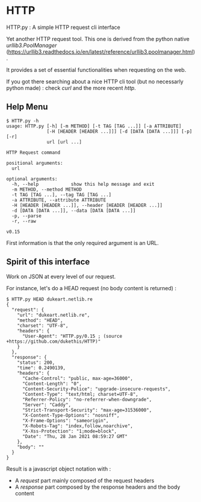 # HTTP
HTTP.py : A simple HTTP request cli interface

Yet another HTTP request tool. This one is derived from the python native *urllib3.PoolManager* (https://urllib3.readthedocs.io/en/latest/reference/urllib3.poolmanager.html).

It provides a set of essential functionalities when requesting on the web.

If you got there searching about a nice HTTP cli tool (but no necessarly python made) : check *curl* and the more recent *http*.

## Help Menu
```
$ HTTP.py -h
usage: HTTP.py [-h] [-m METHOD] [-t TAG [TAG ...]] [-a ATTRIBUTE]
               [-H [HEADER [HEADER ...]]] [-d [DATA [DATA ...]]] [-p] [-r]
               url [url ...]

HTTP Request command

positional arguments:
  url

optional arguments:
  -h, --help            show this help message and exit
  -m METHOD, --method METHOD
  -t TAG [TAG ...], --tag TAG [TAG ...]
  -a ATTRIBUTE, --attribute ATTRIBUTE
  -H [HEADER [HEADER ...]], --header [HEADER [HEADER ...]]
  -d [DATA [DATA ...]], --data [DATA [DATA ...]]
  -p, --parse
  -r, --raw

v0.15
```

First information is that the only required argument is an URL.

## Spirit of this interface

Work on JSON at every level of our request.

For instance, let's do a HEAD request (no body content is returned) : 
```
$ HTTP.py HEAD dukeart.netlib.re
{
  "request": {
    "url": "dukeart.netlib.re",
    "method": "HEAD",
    "charset": "UTF-8",
    "headers": {
      "User-Agent": "HTTP.py/0.15 ; (source +https://github.com/dukethis/HTTP)"
    }
  },
  "response": {
    "status": 200,
    "time": 0.2490139,
    "headers": {
      "Cache-Control": "public, max-age=36000",
      "Content-Length": "0",
      "Content-Security-Police": "upgrade-insecure-requests",
      "Content-Type": "text/html; charset=UTF-8",
      "Referrer-Policy": "no-referrer-when-downgrade",
      "Server": "Caddy",
      "Strict-Transport-Security": "max-age=31536000",
      "X-Content-Type-Options": "nosniff",
      "X-Frame-Options": "sameorigin",
      "X-Robots-Tag": "index,follow,noarchive",
      "X-Xss-Protection": "1;mode=block",
      "Date": "Thu, 28 Jan 2021 08:59:27 GMT"
    },
    "body": ""
  }
}

```

Result is a javascript object notation with :
  - A *request* part mainly composed of the request headers
  - A *response* part composed by the response headers and the body content
